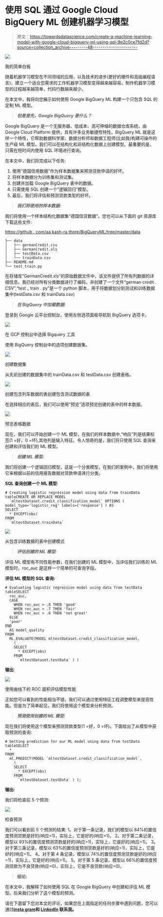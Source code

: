 # 使用 SQL 通过 Google Cloud BigQuery ML 创建机器学习模型

> 原文：<https://towardsdatascience.com/create-a-machine-learning-model-with-google-cloud-bigquery-ml-using-sql-9e2c0ce7fd2d?source=collection_archive---------48----------------------->

![](img/53082807f39cae4d42ed2d6cfc725e8d.png)

我的简单白板

随着机器学习模型在不同领域的应用，以及技术的进步(更好的硬件和高级编程语言)，建立一个适合您需求的工作机器学习模型变得越来越容易。制作机器学习模型的过程越来越简单，代码行数越来越少。

在本文中，我将向您展示如何使用 Google BigQuery ML 构建一个只包含 SQL 的定制 ML 模型。

> ***但是首先，Google BigQuery 是什么？***

Google BigQuery 是一个无服务器、低成本、高可伸缩的数据仓库系统，由 Google Cloud Platform 提供，具有许多业务敏捷性特性。BigQuery ML 就是这样一个特性，它帮助数据科学家、数据分析师和数据工程师(比如我)构建可操作的生产级 ML 模型。我们可以在结构化和非结构化数据上创建模型。最重要的是，只需在短时间内使用 SQL 环境进行查询。

在本文中，我们将完成以下任务:

1.  使用“德国信用数据”作为样本数据集来预测贷款申请的好坏。
2.  将样本数据分为训练集和测试集。
3.  创建并加载 Google BigQuery 表中的数据。
4.  只需使用 SQL 创建一个“逻辑回归”模型。
5.  最后，我们将评估和预测贷款类型的好坏。

> ***我们将使用的样本数据:***

我们将使用一个样本结构化数据集“德国信贷数据”。您也可以从下面的 git 资源库下载这些文件:

[https://github . com/aa kash-ra thore/BigQueryML/tree/master/data](https://github.com/aakash-rathore/BigQueryML/tree/master/data)

```
├── data
│   ├── germanCredit.csv
│   ├── GermanCredit.xls
│   ├── testData.csv
│   └── trainData.csv
├── README.md
└── test_train.py
```

在存储库“GermanCredit.xls”的原始数据文件中，该文件提供了所有列数据的详细信息。我已经对所有分类数据进行了编码，并创建了一个文件“german credit . CSV”,“test _ train . py”是一个 python 脚本，用于将数据划分到测试和训练数据集中(testData.csv 和 trainData.csv)

> ***在 BigQuery 中加载数据:***

登录到 Google 云平台控制台，使用左侧选项面板导航到 BigQuery 选项卡。

![](img/a86f3c6284b9c2d7d222da85d96b9c71.png)

在 GCP 控制台中选择 Bigquery 工具

使用 BigQuery 控制台中的选项创建数据集。

![](img/57456a55ee06f34d1fe922736d5853f3.png)

创建数据集

从先前创建的数据集中的 trainData.csv 和 testData.csv 创建表格。

![](img/48d4e7a347ab82a593ab3517ee3d98cd.png)

创建包含列车数据的表创建包含测试数据的表

在选择相应的表后，我们可以使用“预览”选项预览创建的表中的样本数据。

![](img/9521581b7fdafce453e1870919f73c2a.png)

预览表格数据

现在，我们可以开始创建一个 ML 模型，在我们的样本数据中,“响应”列是结果标签(1 =好，0 =坏),其他列是输入特征。令人惊奇的是，我们将只使用 SQL 查询来创建和评估我们的 ML 模型。

> ***创建 ML 模型:***

我们将创建一个逻辑回归模型，这是一个分类模型，在我们的案例中，我们将使用它来根据以前的信用报告数据对贷款申请进行分类。

**SQL 查询创建一个 ML 模型**:

```
# Creating logistic regression model using data from trainData tableCREATE OR REPLACE MODEL
  `mltestDataset.credit_classification_model` OPTIONS ( model_type='logistic_reg' labels=['response'] ) AS
SELECT
  * EXCEPT(obs)
FROM
  `mltestDataset.trainData`
```

![](img/9c50915c53188e516b06c9f44df98d9d.png)

从包含训练数据的表中创建模式

> ***评估创建的 ML 模型:***

评估 ML 模型有不同性能参数，在我们创建的 ML 模型中，当评估我们训练的 ML 模型时，roc_auc 是这样一个简单的可查询字段。

**评估 ML 模型的 SQL 查询:**

```
# Evaluating logistic regression model using data from testData tableSELECT
  roc_auc,
  CASE
    WHEN roc_auc > .8 THEN 'good'
    WHEN roc_auc > .7 THEN 'fair'
    WHEN roc_auc > .6 THEN 'not great'
  ELSE
  'poor'
END
  AS model_quality
FROM
  ML.EVALUATE(MODEL mltestDataset.credit_classification_model,
    (
    SELECT
      * EXCEPT(obs)
    FROM
      `mltestDataset.testData` ) )
```

**输出**:

![](img/276f8b69c3203f87577d1cf436bfe259.png)

使用曲线下的 ROC 面积评估模型性能

正如您可以看到的性能相当不错，我们可以通过使用特征工程调整模型来提高性能。但是为了简单起见，我们将使用这个模型来分析预测。

> ***预测使用创建的 ML 模型:***

现在我们将使用这个模型来预测贷款类型(1 =好，0 =坏)。下面给出了从模型中获取预测的查询:

```
# Getting prediction for our ML model using data from testData tableSELECT
  *
FROM
  ml.PREDICT(MODEL `mltestDataset.credit_classification_model`,
    (
    SELECT
      * EXCEPT(obs)
    FROM
      `mltestDataset.testData` ) );
```

**输出:**

我们将检查前 5 个预测:

![](img/50ad4191b554bd10b642d90135050460.png)

检查预测

我们可以看到前 5 个预测的结果:
1。对于第一条记录，我们的模型以 84%的置信度预测贷款是好的(响应=1)，实际上，它是好的(响应=1)。
2。对于第二条记录，模型以 93%的置信度预测贷款是好的(响应=1)，实际上，它是好的(响应=1)。
3。对于第三条记录，模型以 63%的置信度预测贷款是好的(响应=1)，实际上，它是好的(响应=1)。
4。对于第 4 条记录，模型以 74%的置信度预测贷款是好的(响应=1)，实际上，它是好的(响应=1)。
5。对于第 5 条记录，模型以 66%的置信度预测贷款为不良贷款(响应=0)，实际上，它是不良贷款(响应=0)。

> **结论:**

在本文中，我解释了如何使用 SQL 在 Google BigQuery 中创建和评估 ML 模型。后来我们分析了这个模型的预测。

请在下面留下您对本文的评论，如果您在上面指定的任何步骤中遇到问题，您可以通过[**insta gram**](https://www.instagram.com/_aakash.rathore/)**和 [**LinkedIn**](https://www.linkedin.com/in/aakash-data-engineer) **联系我。****